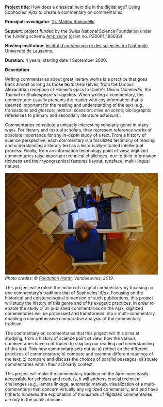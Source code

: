 **Project title**: How does a classical hero die in the digital age? Using Sophocles’ *Ajax* to create a commentary on commentaries.

**Principal investigator**: [Dr. Matteo Romanello]([https://mromanello.github.io](https://mromanello.github.io/)).

**Support**: project funded by the Swiss National Science Foundation under the funding scheme [Ambizione](http://www.snf.ch/en/funding/careers/ambizione/) (grant no. PZ00P1_186033).

**Hosting institution**: [Institut d'archéologie et des sciences de l'antiquité](https://www.unil.ch/iasa), Université de Lausanne.

**Duration**: 4 years; starting date 1 September 2020.

**Description**

Writing commentaries about great literary works is a practice that goes back almost as long as those texts themselves, from the famous Alexandrian reception of Homer’s epics to Dante's *Divina Commedia*, the *Talmud* or Shakespeare's tragedies. When writing a commentary, the commentator usually presents the reader with any information that is deemed important for the reading and understanding of the text (e.g., translations and *glossae*; metrical scansion; *mise en scène*; bibliographic references to primary and secondary literature *ad locum*).

Commentaries constitute a uniquely interesting scholarly genre in many ways. For literary and textual scholars, they represent reference works of absolute importance for any in-depth study of a text. From a history of science perspective, each commentary is a fossilized testimony of reading and understanding a literary text as a historically-situated intellectual process. Finally, from an information technology point of view, digitized commentaries raise important technical challenges, due to their information richness and their typographical features (layout, typeface, multi-lingual nature).

![desk with commentaries at the Hardt foundation in Geneva (CH)](assets/img/hardt_library_commentaries.jpg)*Photo credits: © [Fondation Hardt](https://www.fondationhardt.ch/), Vandoeuvres,  2019*.

This project will explore the notion of a digital commentary by focusing on one commentary’s tradition: that of Sophocles’ *Ajax*. Focusing on the historical and epistemological dimension of such publications, this project will study the history of this genre and of its exegetic practices. In order to enable the study of all published commentaries on the Ajax, digitized commentaries will be processed and transformed into a multi-commentary, enabling a comprehensive comparative analysis of the commentary tradition.

The commentary on commentaries that this project will this aims at studying, from a history of science point of view, how the various commentaries have contributed to shaping our reading and understanding of this text. This new commentary sets out to: a) reflect on the different practices of commentators; b) compare and examine different readings of the text; c) compare and discuss the choices of parallel passages; d) situate commentaries within their scholarly context.

This project will make the commentary tradition on the *Ajax* more easily accessible for scholars and readers, it will address crucial technical challenges (e.g., lemma linkage, automatic markup, visualization of a multi-commentary) that concern virtually any digitized commentary, and and have hitherto hindered the exploitation of thousands of digitized commentaries already in the public domain.
